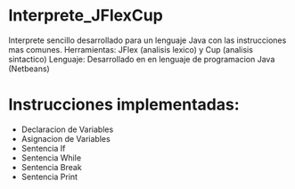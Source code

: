 # Interprete_JFlexCup
Interprete sencillo desarrollado para un lenguaje Java con las instrucciones mas comunes.
Herramientas: JFlex (analisis lexico) y Cup (analisis sintactico)
Lenguaje: Desarrollado en en lenguaje de programacion Java (Netbeans)

# Instrucciones implementadas:
- Declaracion de Variables
- Asignacion de Variables
- Sentencia If
- Sentencia While
- Sentencia Break
- Sentencia Print
